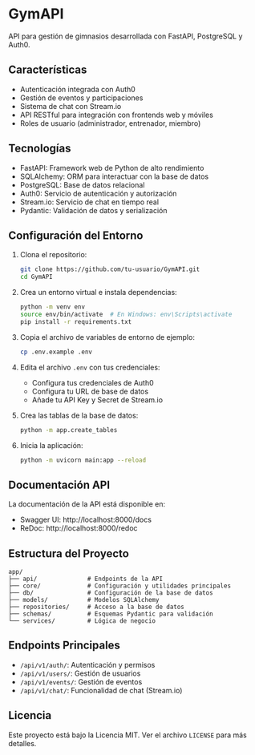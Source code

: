 # GymAPI

API para gestión de gimnasios desarrollada con FastAPI, PostgreSQL y Auth0.

## Características

- Autenticación integrada con Auth0
- Gestión de eventos y participaciones
- Sistema de chat con Stream.io
- API RESTful para integración con frontends web y móviles
- Roles de usuario (administrador, entrenador, miembro)

## Tecnologías

- FastAPI: Framework web de Python de alto rendimiento
- SQLAlchemy: ORM para interactuar con la base de datos
- PostgreSQL: Base de datos relacional
- Auth0: Servicio de autenticación y autorización
- Stream.io: Servicio de chat en tiempo real
- Pydantic: Validación de datos y serialización

## Configuración del Entorno

1. Clona el repositorio:
   ```bash
   git clone https://github.com/tu-usuario/GymAPI.git
   cd GymAPI
   ```

2. Crea un entorno virtual e instala dependencias:
   ```bash
   python -m venv env
   source env/bin/activate  # En Windows: env\Scripts\activate
   pip install -r requirements.txt
   ```

3. Copia el archivo de variables de entorno de ejemplo:
   ```bash
   cp .env.example .env
   ```

4. Edita el archivo `.env` con tus credenciales:
   - Configura tus credenciales de Auth0
   - Configura tu URL de base de datos
   - Añade tu API Key y Secret de Stream.io

5. Crea las tablas de la base de datos:
   ```bash
   python -m app.create_tables
   ```

6. Inicia la aplicación:
   ```bash
   python -m uvicorn main:app --reload
   ```

## Documentación API

La documentación de la API está disponible en:
- Swagger UI: http://localhost:8000/docs
- ReDoc: http://localhost:8000/redoc

## Estructura del Proyecto

```
app/
├── api/              # Endpoints de la API
├── core/             # Configuración y utilidades principales
├── db/               # Configuración de la base de datos
├── models/           # Modelos SQLAlchemy
├── repositories/     # Acceso a la base de datos
├── schemas/          # Esquemas Pydantic para validación
└── services/         # Lógica de negocio
```

## Endpoints Principales

- `/api/v1/auth/`: Autenticación y permisos
- `/api/v1/users/`: Gestión de usuarios
- `/api/v1/events/`: Gestión de eventos
- `/api/v1/chat/`: Funcionalidad de chat (Stream.io)

## Licencia

Este proyecto está bajo la Licencia MIT. Ver el archivo `LICENSE` para más detalles. 